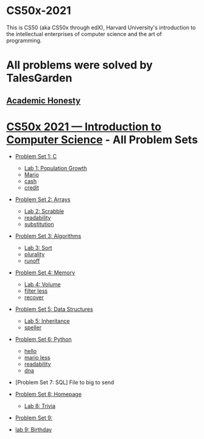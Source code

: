 # CS50x-2021
This is CS50 (aka CS50x through edX), Harvard University's introduction to the intellectual enterprises of computer science and the art of programming.

# All problems were solved by TalesGarden

## [Academic Honesty](https://cs50.harvard.edu/x/2021/honesty/)

# [CS50x 2021 — Introduction to Computer Science](https://cs50.harvard.edu/x/2021/) - All Problem Sets

- [Problem Set 1: C](/Problem%20Set%201)
  - [Lab 1: Population Growth](/Problem%20Set%201/lab1)
  - [Mario](/Problem%20Set%201/mario)
  - [cash](/Problem%20Set%201/cash)
  - [credit](/Problem%20Set%201)


- [Problem Set 2: Arrays](/Problem%20Set%202)
  - [Lab 2: Scrabble](/Problem%20Set%202/lab2)
  - [readability](/Problem%20Set%202/readability)
  - [substitution](/Problem%20Set%202/substitution)

- [Problem Set 3: Algorithms](/Problem%20Set%203)
  - [Lab 3: Sort](/Problem%20Set%203/lab3/lab3)
  - [plurality](/Problem%20Set%203/plurality)
  - [runoff](/Problem%20Set%203/runoff)



- [Problem Set 4: Memory](/Problem%20Set%204)
  - [Lab 4: Volume](/Problem%20Set%204)
  - [filter less](/Problem%20Set%204/filter)
  - [recover](/Problem%20Set%204/recover)

- [Problem Set 5: Data Structures](/Problem%20Set%205)
  - [Lab 5: Inheritance](/Problem%20Set%205/lab5)
  - [speller](/Problem%20Set%205/speller)

- [Problem Set 6: Python ](/Problem%20Set%206)
  - [hello](/Problem%20Set%206)
  - [mario less](/Problem%20Set%206)
  - [readability](/Problem%20Set%206)
  - [dna](/Problem%20Set%206/dna)

- [Problem Set 7: SQL] File to big to send

- [Problem Set 8: Homepage](/Problem%20Set%208/homepage)
  - [Lab 8: Trivia](/Problem%20Set%208/homepage/lab8) 

- [Problem Set 9:]()
 - [lab 9: Birthday](/Problem%20Set%209/lab9)
